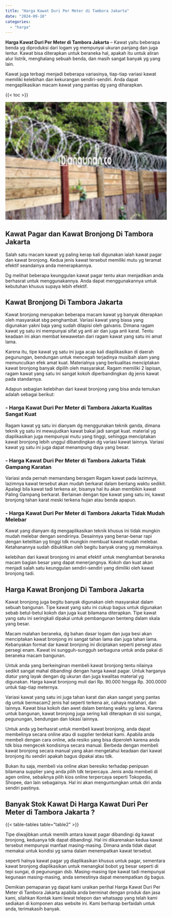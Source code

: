 ```yaml
---
title: "Harga Kawat Duri Per Meter di Tambora Jakarta"
date: "2024-09-10"
categories: 
  - "harga"
---
```


**Harga Kawat Duri Per Meter di Tambora Jakarta** – Kawat yaitu beberapa benda yg diproduksi dari logam yg mempunyai ukuran panjang dan juga lentur. Kawat bisa diterapkan untuk beraneka hal, apakah itu untuk aliran alur listrik, menghalang sebuah benda, dan masih sangat banyak yg yang lain.

Kawat juga terbagi menjadi beberapa variasinya, tiap-tiap variasi kawat memiliki kelebihan dan kekurangan sendiri-sendiri. Anda dapat mengaplikasikan macam kawat yang pantas dg yang diharapkan.

{{< toc >}}

![Harga Kawat Duri Per Meter di Tambora Jakarta](/images/jual-kawat-murah12.png)

## Kawat Pagar dan Kawat Bronjong Di Tambora Jakarta

Salah satu macam kawat yg paling kerap kali digunakan ialah kawat pagar dan kawat bronjong. Kedua jenis kawat tersebut memiliki mutu yg teramat efektif seandainya anda menerapkannya.

Dg melihat beberapa keunggulan kawat pagar tentu akan menjadikan anda berhasrat untuk menggunakannya. Anda dapat menggunakannya untuk kebutuhan khusus supaya lebih efektif.

## Kawat Bronjong Di Tambora Jakarta

Kawat bronjong merupakan beberapa macam kawat yg banyak diterapkan oleh masyarakat sbg penghambat. Variasi kawat yang biasa yang digunakan yakni baja yang sudah dilapisi oleh galvanis. Dimana ragam kawat yg satu ini mempunyai sifat yg anti air dan juga anti karat. Tentu keadaan ini akan membat kewawetan dari ragam kawat yang satu ini amat lama.

Karena itu, tipe kawat yg satu ini juga acap kali diaplikasikan di daerah pegunungan, bendungan untuk mencegah terjadinya musibah alam yang memunculkan efek amat kuat. Materialnya yang berkualitas menciptakan kawat bronjong banyak dipilih oleh masyarakat. Ragam memiliki 2 lapisan, ragam kawat yang satu ini sangat kokoh diperbandingkan dg jenis kawat pada standarnya.

Adapun sebagian kelebihan dari kawat bronjong yang bisa anda temukan adalah sebagai berikut:

### \- Harga Kawat Duri Per Meter di Tambora Jakarta Kualitas Sangat Kuat

Ragam kawat yg satu ini dianyam dg menggunakan teknik ganda, dimana teknik yg satu ini mewujudkan kawat bakal jadi sangat kuat. material yg diaplikasikan juga mempunyai mutu yang tinggi, sehingga menciptakan kawat bronjong lebih unggul dibandingkan dg variasi kawat lainnya. Variasi kawat yg satu ini juga dapat menampung daya yang besar.

### \- Harga Kawat Duri Per Meter di Tambora Jakarta Tidak Gampang Karatan

Variasi anda pernah memandang beragam Ragam kawat pada lazimnya, lazimnya kawat tersebut akan mudah berkarat dalam bentang waktu sedikit. Apalagi bila kawat tadi terkena air, bisanya hal itu akan membikin kawat Paling Gampang berkarat. Berlainan dengan tipe kawat yang satu ini, kawat bronjong tahan karat meski terkena hujan atau benda apapun.

### \- Harga Kawat Duri Per Meter di Tambora Jakarta Tidak Mudah Melebar

Kawat yang dianyam dg mengaplikasikan teknik khusus ini tidak mungkin mudah melebar dengan sendirinya. Desainnya yang benar-benar rapi dengan ketelitian yg tinggi tdk mungkin membuat kawat mudah melebar. Ketahanannya sudah dibuktikan oleh begitu banyak orang yg memakainya.

kelebihan dari kawat bronjong ini amat efektif untuk menghambat beraneka macam bagian besar yang dapat menerjangnya. Kokoh dan kuat akan menjadi salah satu keunggulan sendiri-sendiri yang dimiliki oleh kawat bronjong tadi.

## Harga Kawat Bronjong Di Tambora Jakarta

Kawat bronjong juga begitu banyak digunakan oleh masyarakat dalam sebuah bangunan. Tipe kawat yang satu ini cukup bagus untuk digunakan sebab betul-betul kokoh dan juga kuat bilamana diterapkan. Tipe kawat yang satu ini seringkali dipakai untuk pembangunan benteng dalam skala yang besar.

Macam malahan beraneka, dg bahan dasar logam dan juga besi akan menciptakan kawat bronjong ini sangat tahan lama dan juga tahan lama. Kebanyakan format dar kawat bronjong ini diciptakan seperti persegi atau persegi enam. Kawat ini sungguh-sungguh serbaguna untuk anda pakai di beraneka macam bangunan.

Untuk anda yang berkeinginan membeli kawat bronjong tentu nilainya sedikit sangat mahal dibandingi dengan harga kawat pagar. Untuk harganya diatur yang layak dengan dg ukuran dan juga kwalitas material yg digunakan. Harga kawat bronjong muli dari Rp. 90.000 hingga Rp. 300.0000 untuk tiap-tiap meternya.

Variasi kawat yang satu ini juga tahan karat dan akan sangat yang pantas dg untuk bermacam2 jenis hal seperti terkena air, cahaya matahari, dan lainnya. Kawat bisa kokoh dan awet dalam bentang waktu yg lama. Karena untuk bangunan, kawat bronjong juga sering kali diterapkan di sisi sungai, pegunungan, bendungan dan lokasi lainnya.

Untuk anda yg berhasrat untuk membeli kawat bronjong, anda dapat membelinya secara online atau di supplier terdekat kami. Apabila anda membeli dengan cara online, ada resiko yang bisa diperoleh karena anda tdk bisa mengecek kondisinya secara manual. Berbeda dengan membeli kawat bronjong secara manual yang akan mengetahui keadaan dari kawat bronjong itu sendiri apakah bagus dipakai atau tdk.

Bukan itu saja, membeli via online akan beresiko terhadap penipuan bilamana supplier yang anda pilih tdk terpercaya. Jenis anda membeli di agen online, sebaiknya pilih kios online terpercaya seperti Tokopedia, Shopee, dan lain sebagainya. Hal ini akan menguntungkan untuk diri anda sendiri pastinya.

## Banyak Stok Kawat Di Harga Kawat Duri Per Meter di Tambora Jakarta ?

{{< table-tables table="table2" >}}

Tipe diwajibkan untuk memlih antara kawat pagar dibandingi dg kawat bronjong, keduanya tdk dapat dibandingi. Hal ini dikarenakan kedua kawat tersebut mempunyai manfaat masing-masing. Dimana anda tidak dapat memakai untuk kondisi yg sama dalam menempatkan kawat tersebut.

seperti halnya kawat pagar yg diaplikasikan khusus untuk pagar, sementara kawat bronjong diaplikasikan untuk menangkal bobot yg besar seperti di tepi sungai, di pegunungan dsb. Masing-masing tipe kawat tadi mempunyai kegunaan masing-masing, anda semestinya dapat menempatkan dg bagus.

Demikian pemaparan yg dapat kami uraikan perihal Harga Kawat Duri Per Meter di Tambora Jakarta apabila anda berminat dengan produk dan jasa kami, silahkan Kontak kami lewat telepon dan whatsapp yang telah kami sediakan di komponen atas website ini. Kami berharap berfaidah untuk anda, terimakasih banyak.
